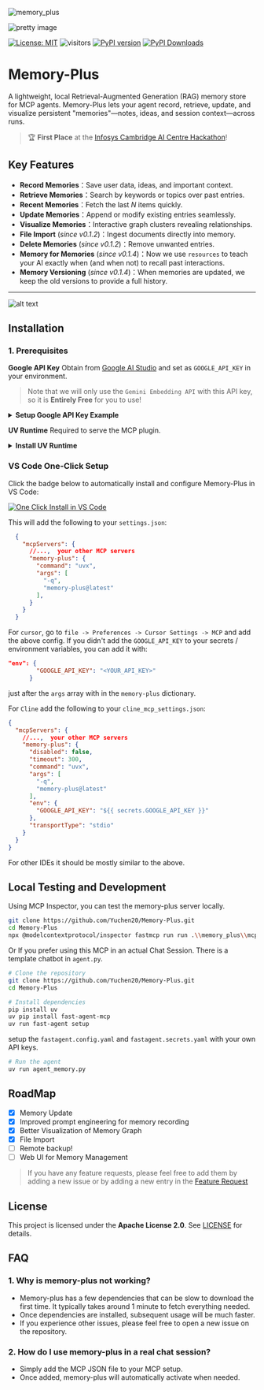 <!-- Badges -->


![memory_plus](https://memory-plus.imgix.net/memory_plus.png)


![pretty image](https://memory-plus.imgix.net/memory_server_banner.png)

[![License: MIT](https://img.shields.io/badge/License-MIT-yellow.svg)](./LICENSE)   ![visitors](https://visitor-badge.laobi.icu/badge?page_id=Yuchen20.Memory-Plus) [![PyPI version](https://badge.fury.io/py/memory-plus.svg)](https://pypi.org/project/memory-plus/) [![PyPI Downloads](https://static.pepy.tech/badge/memory-plus)](https://pepy.tech/projects/memory-plus)



# Memory-Plus

A lightweight, local Retrieval-Augmented Generation (RAG) memory store for MCP agents. Memory-Plus lets your agent record, retrieve, update, and visualize persistent "memories"—notes, ideas, and session context—across runs.

> 🏆 **First Place** at the [Infosys Cambridge AI Centre Hackathon](https://infosys-cam-ai-centre.github.io/Infosys-Cambridge-Hackathon/)!

## Key Features

* **Record Memories**：Save user data, ideas, and important context.
* **Retrieve Memories**：Search by keywords or topics over past entries.
* **Recent Memories**：Fetch the last *N* items quickly.
* **Update Memories**：Append or modify existing entries seamlessly.
* **Visualize Memories**：Interactive graph clusters revealing relationships.
* **File Import** (*since v0.1.2*)：Ingest documents directly into memory.
* **Delete Memories** (*since v0.1.2*)：Remove unwanted entries.
* **Memory for Memories** (*since v0.1.4*)：Now we use `resources` to teach your AI exactly when (and when not) to recall past interactions.
* **Memory Versioning** (*since v0.1.4*)：When memories are updated, we keep the old versions to provide a full history.


---


![alt text](https://memory-plus.imgix.net/memory_visualization.png)


## Installation

### 1. Prerequisites

**Google API Key**
Obtain from [Google AI Studio](https://aistudio.google.com/apikey) and set as `GOOGLE_API_KEY` in your environment.
> Note that we will only use the `Gemini Embedding API` with this API key, so it is **Entirely Free** for you to use!
<details>
<summary><b>Setup Google API Key Example</b></summary>

  ```bash
  # macOS/Linux
  export GOOGLE_API_KEY="<YOUR_API_KEY>"

  # Windows (PowerShell)
  setx GOOGLE_API_KEY "<YOUR_API_KEY>"
  ```
</details>

**UV Runtime**
Required to serve the MCP plugin.
<details>
<summary><b>Install UV Runtime</b></summary>

```bash
pip install uv
```

Or install via shell scripts:

```bash
# macOS/Linux
curl -LsSf https://astral.sh/uv/install.sh | sh

# Windows (PowerShell)
powershell -ExecutionPolicy ByPass -c "irm https://astral.sh/uv/install.ps1 | iex"
```
</details>


### VS Code One-Click Setup

Click the badge below to automatically install and configure Memory-Plus in VS Code:


[![One Click Install in VS Code](https://img.shields.io/badge/VS_Code-UV-0098FF?style=flat-square&logo=visualstudiocode&logoColor=white)](https://insiders.vscode.dev/redirect/mcp/install?name=memory-plus&config=%7B%22command%22%3A%22uvx%22%2C%22args%22%3A%5B%22-q%22%2C%22memory-plus%40latest%22%5D%7D)



This will add the following to your `settings.json`:

```json
  {
    "mcpServers": {
      //...,  your other MCP servers
      "memory-plus": {
        "command": "uvx",
        "args": [
          "-q",
          "memory-plus@latest"
        ],
      }
    }
  }
```

For `cursor`, go to `file -> Preferences -> Cursor Settings -> MCP` and add the above config.
If you didn't add the `GOOGLE_API_KEY` to your secrets / environment variables, you can add it with:
```json
"env": {
        "GOOGLE_API_KEY": "<YOUR_API_KEY>"
      }
```
just after the `args` array with in the `memory-plus` dictionary.


For `Cline` add the following to your `cline_mcp_settings.json`:
```json
{
  "mcpServers": {
    //...,  your other MCP servers
    "memory-plus": {
      "disabled": false,
      "timeout": 300,
      "command": "uvx",
      "args": [
        "-q",
        "memory-plus@latest"
      ],
      "env": {
        "GOOGLE_API_KEY": "${{ secrets.GOOGLE_API_KEY }}"
      },
      "transportType": "stdio"
    }
  }
}
```

For other IDEs it should be mostly similar to the above.


## Local Testing and Development

Using MCP Inspector, you can test the memory-plus server locally.

```bash
git clone https://github.com/Yuchen20/Memory-Plus.git
cd Memory-Plus
npx @modelcontextprotocol/inspector fastmcp run run .\\memory_plus\\mcp.py
```

Or If you prefer using this MCP in an actual Chat Session. There is a template chatbot in `agent.py`.

```bash
# Clone the repository
git clone https://github.com/Yuchen20/Memory-Plus.git
cd Memory-Plus

# Install dependencies
pip install uv
uv pip install fast-agent-mcp
uv run fast-agent setup        
```
setup the `fastagent.config.yaml` and `fastagent.secrets.yaml` with your own API keys.
```bash
# Run the agent
uv run agent_memory.py
```


## RoadMap
- [x] Memory Update
- [x] Improved prompt engineering for memory recording
- [x] Better Visualization of Memory Graph
- [x] File Import
- [ ] Remote backup!
- [ ] Web UI for Memory Management

> If you have any feature requests, please feel free to add them by adding a new issue or by adding a new entry in the [Feature Request](https://voltaic-shell-9af.notion.site/1f84e395c1d18059849ce844fcbba903?pvs=105)


## License

This project is licensed under the **Apache License 2.0**. See [LICENSE](./LICENSE) for details.


## FAQ

### 1. Why is memory-plus not working?
- Memory-plus has a few dependencies that can be slow to download the first time. It typically takes around 1 minute to fetch everything needed.
- Once dependencies are installed, subsequent usage will be much faster.
- If you experience other issues, please feel free to open a new issue on the repository.

### 2. How do I use memory-plus in a real chat session?
- Simply add the MCP JSON file to your MCP setup.
- Once added, memory-plus will automatically activate when needed.
